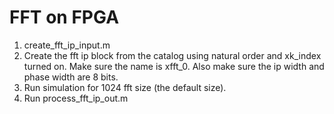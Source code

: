 # FFT on FPGA
1. create_fft_ip_input.m
2. Create the fft ip block from the catalog using natural order and xk_index turned on. Make sure the name is xfft_0.
   Also make sure the ip width and phase width are 8 bits.
3. Run simulation for 1024 fft size (the default size).
4. Run process_fft_ip_out.m